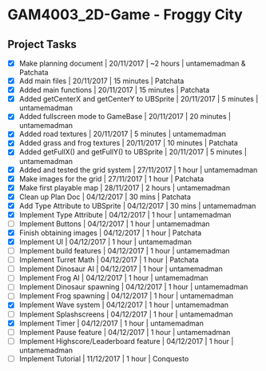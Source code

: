 # GAM4003_2D-Game - Froggy City

## Project Tasks

- [X] Make planning document | 20/11/2017 | ~2 hours | untamemadman & Patchata
- [X] Add main files | 20/11/2017 | 15 minutes | Patchata
- [X] Added main functions | 20/11/2017 | 15 minutes | Patchata
- [X] Added getCenterX and getCenterY to UBSprite | 20/11/2017 | 5 minutes | untamemadman
- [X] Added fullscreen mode to GameBase | 20/11/2017 | 20 minutes | untamemadman
- [X] Added road textures | 20/11/2017 | 5 minutes | untamemadman
- [X] Added grass and frog textures | 20/11/2017 | 10 minutes | Patchata
- [X] Added getFullX() and getFullY() to UBSprite | 20/11/2017 | 5 minutes | untamemadman
- [X] Added and tested the grid system | 27/11/2017 | 1 hour | untamemadman
- [X] Make images for the grid | 27/11/2017 | 1 hour | Patchata
- [X] Make first playable map | 28/11/2017 | 2 hours | untamemadman
- [X] Clean up Plan Doc | 04/12/2017 | 30 mins | Patchata
- [X] Add Type Attribute to UBSprite | 04/12/2017 | 30 mins | untamemadman
- [X] Implement Type Attribute | 04/12/2017 | 1 hour | untamemadman
- [ ] Implement Buttons | 04/12/2017 | 1 hour | untamemadman
- [X] Finish obtaining images | 04/12/2017 | 1 hour | Patchata
- [X] Implement UI | 04/12/2017 | 1 hour | untamemadman
- [ ] Implement build features | 04/12/2017 | 1 hour | untamemadman
- [ ] Implement Turret Math | 04/12/2017 | 1 hour | Patchata
- [ ] Implement Dinosaur AI | 04/12/2017 | 1 hour | untamemadman
- [ ] Implement Frog AI | 04/12/2017 | 1 hour | untamemadman
- [ ] Implement Dinosaur spawning | 04/12/2017 | 1 hour | untamemadman
- [ ] Implement Frog spawning | 04/12/2017 | 1 hour | untamemadman
- [X] Implement Wave system | 04/12/2017 | 1 hour | untamemadman
- [ ] Implement Splashscreens | 04/12/2017 | 1 hour | untamemadman
- [X] Implement Timer | 04/12/2017 | 1 hour | untamemadman
- [ ] Implement Pause feature | 04/12/2017 | 1 hour | untamemadman
- [ ] Implement Highscore/Leaderboard feature | 04/12/2017 | 1 hour | untamemadman
- [ ] Implement Tutorial | 11/12/2017 | 1 hour | Conquesto
